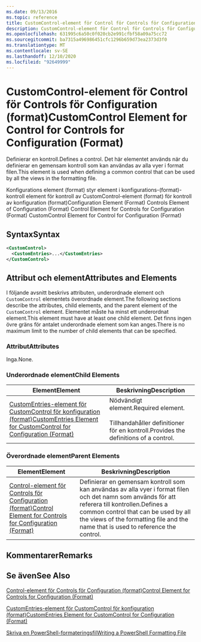 ```yaml
---
ms.date: 09/13/2016
ms.topic: reference
title: CustomControl-element för Control för Controls för Configuration (format)
description: CustomControl-element för Control för Controls för Configuration (format)
ms.openlocfilehash: 631995c6a50c0f020cb2e991cfbf58a09a75cc72
ms.sourcegitcommit: ba7315a496986451cfc1296b659d73ea2373d3f0
ms.translationtype: MT
ms.contentlocale: sv-SE
ms.lasthandoff: 12/10/2020
ms.locfileid: "92649999"
---
```

# <a name="customcontrol-element-for-control-for-controls-for-configuration-format"></a><span data-ttu-id="6b135-103">CustomControl-element för Control för Controls för Configuration (format)</span><span class="sxs-lookup"><span data-stu-id="6b135-103">CustomControl Element for Control for Controls for Configuration (Format)</span></span>

<span data-ttu-id="6b135-104">Definierar en kontroll.</span><span class="sxs-lookup"><span data-stu-id="6b135-104">Defines a control.</span></span> <span data-ttu-id="6b135-105">Det här elementet används när du definierar en gemensam kontroll som kan användas av alla vyer i format filen.</span><span class="sxs-lookup"><span data-stu-id="6b135-105">This element is used when defining a common control that can be used by all the views in the formatting file.</span></span>

<span data-ttu-id="6b135-106">Konfigurations element (format) styr element i konfigurations-(format)-kontroll element för kontroll av CustomControl-element (format) för kontroll av konfiguration (format)</span><span class="sxs-lookup"><span data-stu-id="6b135-106">Configuration Element (Format) Controls Element of Configuration (Format) Control Element for Controls for Configuration (Format) CustomControl Element for Control for Configuration (Format)</span></span>

## <a name="syntax"></a><span data-ttu-id="6b135-107">Syntax</span><span class="sxs-lookup"><span data-stu-id="6b135-107">Syntax</span></span>

```xml
<CustomControl>
  <CustomEntries>...</CustomEntries>
</CustomControl>
```

## <a name="attributes-and-elements"></a><span data-ttu-id="6b135-108">Attribut och element</span><span class="sxs-lookup"><span data-stu-id="6b135-108">Attributes and Elements</span></span>

<span data-ttu-id="6b135-109">I följande avsnitt beskrivs attributen, underordnade element och `CustomControl` elementets överordnade element.</span><span class="sxs-lookup"><span data-stu-id="6b135-109">The following sections describe the attributes, child elements, and the parent element of the `CustomControl` element.</span></span> <span data-ttu-id="6b135-110">Elementet måste ha minst ett underordnat element.</span><span class="sxs-lookup"><span data-stu-id="6b135-110">This element must have at least one child element.</span></span> <span data-ttu-id="6b135-111">Det finns ingen övre gräns för antalet underordnade element som kan anges.</span><span class="sxs-lookup"><span data-stu-id="6b135-111">There is no maximum limit to the number of child elements that can be specified.</span></span>

### <a name="attributes"></a><span data-ttu-id="6b135-112">Attribut</span><span class="sxs-lookup"><span data-stu-id="6b135-112">Attributes</span></span>

<span data-ttu-id="6b135-113">Inga.</span><span class="sxs-lookup"><span data-stu-id="6b135-113">None.</span></span>

### <a name="child-elements"></a><span data-ttu-id="6b135-114">Underordnade element</span><span class="sxs-lookup"><span data-stu-id="6b135-114">Child Elements</span></span>

|<span data-ttu-id="6b135-115">Element</span><span class="sxs-lookup"><span data-stu-id="6b135-115">Element</span></span>|<span data-ttu-id="6b135-116">Beskrivning</span><span class="sxs-lookup"><span data-stu-id="6b135-116">Description</span></span>|
|-------------|-----------------|
|[<span data-ttu-id="6b135-117">CustomEntries-element för CustomControl för konfiguration (format)</span><span class="sxs-lookup"><span data-stu-id="6b135-117">CustomEntries Element for CustomControl for Configuration (Format)</span></span>](./customentries-element-for-customcontrol-for-controls-for-configuration-format.md)|<span data-ttu-id="6b135-118">Nödvändigt element.</span><span class="sxs-lookup"><span data-stu-id="6b135-118">Required element.</span></span><br /><br /> <span data-ttu-id="6b135-119">Tillhandahåller definitioner för en kontroll.</span><span class="sxs-lookup"><span data-stu-id="6b135-119">Provides the definitions of a control.</span></span>|

### <a name="parent-elements"></a><span data-ttu-id="6b135-120">Överordnade element</span><span class="sxs-lookup"><span data-stu-id="6b135-120">Parent Elements</span></span>

|<span data-ttu-id="6b135-121">Element</span><span class="sxs-lookup"><span data-stu-id="6b135-121">Element</span></span>|<span data-ttu-id="6b135-122">Beskrivning</span><span class="sxs-lookup"><span data-stu-id="6b135-122">Description</span></span>|
|-------------|-----------------|
|[<span data-ttu-id="6b135-123">Control-element för Controls för Configuration (format)</span><span class="sxs-lookup"><span data-stu-id="6b135-123">Control Element for Controls for Configuration (Format)</span></span>](./control-element-for-controls-for-configuration-format.md)|<span data-ttu-id="6b135-124">Definierar en gemensam kontroll som kan användas av alla vyer i format filen och det namn som används för att referera till kontrollen.</span><span class="sxs-lookup"><span data-stu-id="6b135-124">Defines a common control that can be used by all the views of the formatting file and the name that is used to reference the control.</span></span>|

## <a name="remarks"></a><span data-ttu-id="6b135-125">Kommentarer</span><span class="sxs-lookup"><span data-stu-id="6b135-125">Remarks</span></span>

## <a name="see-also"></a><span data-ttu-id="6b135-126">Se även</span><span class="sxs-lookup"><span data-stu-id="6b135-126">See Also</span></span>

[<span data-ttu-id="6b135-127">Control-element för Controls för Configuration (format)</span><span class="sxs-lookup"><span data-stu-id="6b135-127">Control Element for Controls for Configuration (Format)</span></span>](./control-element-for-controls-for-configuration-format.md)

[<span data-ttu-id="6b135-128">CustomEntries-element för CustomControl för konfiguration (format)</span><span class="sxs-lookup"><span data-stu-id="6b135-128">CustomEntries Element for CustomControl for Configuration (Format)</span></span>](./customentries-element-for-customcontrol-for-controls-for-configuration-format.md)

[<span data-ttu-id="6b135-129">Skriva en PowerShell-formateringsfil</span><span class="sxs-lookup"><span data-stu-id="6b135-129">Writing a PowerShell Formatting File</span></span>](./writing-a-powershell-formatting-file.md)

